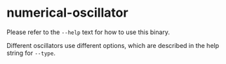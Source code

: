 # numerical-oscillator

Please refer to the `--help` text for how to use this binary.

Different oscillators use different options, which are described in the help
string for `--type`.

